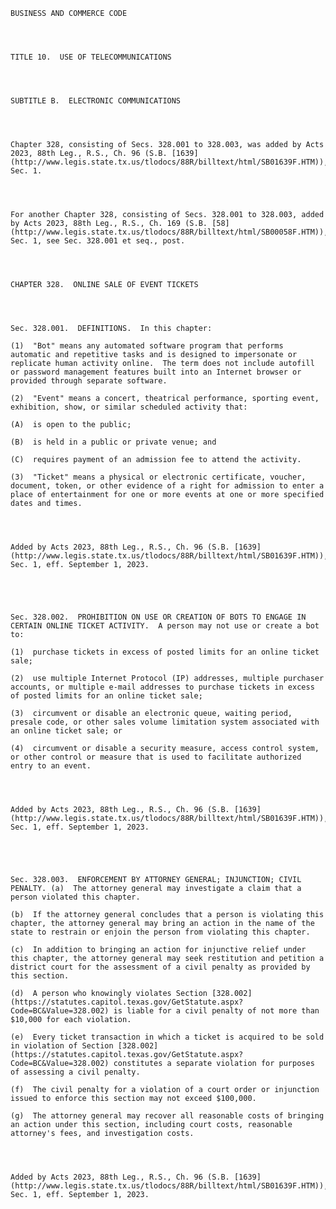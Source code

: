 ﻿
    
    
    	
    					
    
    
    BUSINESS AND COMMERCE CODE
    
      
    
    
    TITLE 10.  USE OF TELECOMMUNICATIONS
    
      
    
    
    SUBTITLE B.  ELECTRONIC COMMUNICATIONS
    
      
    
    
    Chapter 328, consisting of Secs. 328.001 to 328.003, was added by Acts 2023, 88th Leg., R.S., Ch. 96 (S.B. [1639](http://www.legis.state.tx.us/tlodocs/88R/billtext/html/SB01639F.HTM)), Sec. 1.
    
      
    
    
    For another Chapter 328, consisting of Secs. 328.001 to 328.003, added by Acts 2023, 88th Leg., R.S., Ch. 169 (S.B. [58](http://www.legis.state.tx.us/tlodocs/88R/billtext/html/SB00058F.HTM)), Sec. 1, see Sec. 328.001 et seq., post.
    
      
    
    
    CHAPTER 328.  ONLINE SALE OF EVENT TICKETS
    
      
    
    
    Sec. 328.001.  DEFINITIONS.  In this chapter:
    
    (1)  "Bot" means any automated software program that performs automatic and repetitive tasks and is designed to impersonate or replicate human activity online.  The term does not include autofill or password management features built into an Internet browser or provided through separate software.
    
    (2)  "Event" means a concert, theatrical performance, sporting event, exhibition, show, or similar scheduled activity that:
    
    (A)  is open to the public;
    
    (B)  is held in a public or private venue; and
    
    (C)  requires payment of an admission fee to attend the activity.
    
    (3)  "Ticket" means a physical or electronic certificate, voucher, document, token, or other evidence of a right for admission to enter a place of entertainment for one or more events at one or more specified dates and times.
    
    
    
    
    Added by Acts 2023, 88th Leg., R.S., Ch. 96 (S.B. [1639](http://www.legis.state.tx.us/tlodocs/88R/billtext/html/SB01639F.HTM)), Sec. 1, eff. September 1, 2023.
    
    
    
    
    
    Sec. 328.002.  PROHIBITION ON USE OR CREATION OF BOTS TO ENGAGE IN CERTAIN ONLINE TICKET ACTIVITY.  A person may not use or create a bot to:
    
    (1)  purchase tickets in excess of posted limits for an online ticket sale;
    
    (2)  use multiple Internet Protocol (IP) addresses, multiple purchaser accounts, or multiple e-mail addresses to purchase tickets in excess of posted limits for an online ticket sale;
    
    (3)  circumvent or disable an electronic queue, waiting period, presale code, or other sales volume limitation system associated with an online ticket sale; or
    
    (4)  circumvent or disable a security measure, access control system, or other control or measure that is used to facilitate authorized entry to an event.
    
    
    
    
    Added by Acts 2023, 88th Leg., R.S., Ch. 96 (S.B. [1639](http://www.legis.state.tx.us/tlodocs/88R/billtext/html/SB01639F.HTM)), Sec. 1, eff. September 1, 2023.
    
    
    
    
    
    Sec. 328.003.  ENFORCEMENT BY ATTORNEY GENERAL; INJUNCTION; CIVIL PENALTY. (a)  The attorney general may investigate a claim that a person violated this chapter. 
    
    (b)  If the attorney general concludes that a person is violating this chapter, the attorney general may bring an action in the name of the state to restrain or enjoin the person from violating this chapter. 
    
    (c)  In addition to bringing an action for injunctive relief under this chapter, the attorney general may seek restitution and petition a district court for the assessment of a civil penalty as provided by this section.
    
    (d)  A person who knowingly violates Section [328.002](https://statutes.capitol.texas.gov/GetStatute.aspx?Code=BC&Value=328.002) is liable for a civil penalty of not more than $10,000 for each violation.
    
    (e)  Every ticket transaction in which a ticket is acquired to be sold in violation of Section [328.002](https://statutes.capitol.texas.gov/GetStatute.aspx?Code=BC&Value=328.002) constitutes a separate violation for purposes of assessing a civil penalty.
    
    (f)  The civil penalty for a violation of a court order or injunction issued to enforce this section may not exceed $100,000.
    
    (g)  The attorney general may recover all reasonable costs of bringing an action under this section, including court costs, reasonable attorney's fees, and investigation costs.
    
    
    
    
    Added by Acts 2023, 88th Leg., R.S., Ch. 96 (S.B. [1639](http://www.legis.state.tx.us/tlodocs/88R/billtext/html/SB01639F.HTM)), Sec. 1, eff. September 1, 2023.
    
    
    
    
    				
